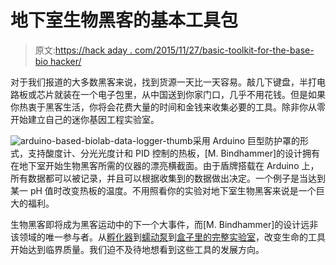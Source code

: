 # 地下室生物黑客的基本工具包

> 原文:[https://hack aday . com/2015/11/27/basic-toolkit-for-the-base-bio hacker/](https://hackaday.com/2015/11/27/basic-toolkit-for-the-basement-biohacker/)

对于我们报道的大多数黑客来说，找到货源一天比一天容易。敲几下键盘，半打电路板或芯片就装在一个电子包里，从中国送到你家门口，几乎不用花钱。但是如果你热衷于黑客生活，你将会花费大量的时间和金钱来收集必要的工具。除非你从零开始建立自己的迷你基因工程实验室。

![arduino-based-biolab-data-logger-thumb](../Images/40c8b2e0df7841940445eb9d45724900.png)采用 Arduino 巨型防护罩的形式，支持酸度计、分光光度计和 PID 控制的热板，[M. Bindhammer]的设计拥有在地下室开始生物黑客所需的仪器的漂亮横截面。由于盾牌搭载在 Arduino 上，所有数据都可以被记录，并且可以根据收集到的数据做出决定。一个例子是当达到某一 pH 值时改变热板的温度。不用照看你的实验对地下室生物黑客来说是一个巨大的福利。

生物黑客即将成为黑客运动中的下一个大事件，而[M. Bindhammer]的设计远非该领域的唯一参与者。从[孵化器](http://hackaday.com/2015/07/25/get-biohacking-with-a-diy-co2-incubator/)到[蠕动泵](http://hackaday.com/2014/09/16/a-3d-printed-peristaltic-pump/)到[盒子里的完整实验室](http://hackaday.com/2015/10/23/amino-wants-to-bring-bioengineering-to-your-workbench/)，改变生命的工具开始达到临界质量。我们迫不及待地想看到这些工具的发展方向。
